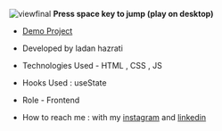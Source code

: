 
![viewfinal](https://github.com/ladan-hazrati-web/t-rex-game/assets/119695832/03db840a-3953-432f-8649-df247983caf6)
   **Press space key to jump (play on desktop)**
- [Demo Project](https://ladan-hazrati-web.github.io/t-rex-game/)

- Developed by ladan hazrati

- Technologies Used - HTML , CSS , JS

- Hooks Used : useState 

- Role - Frontend

- How to reach me : with my [instagram](https://www.instagram.com/ladan_hazrati_web) and [linkedin](https://www.linkedin.com/in/ladan-hazrati-web)
